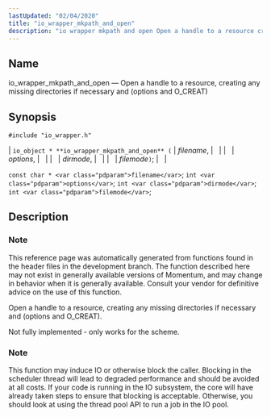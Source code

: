 ```yaml
---
lastUpdated: "02/04/2020"
title: "io_wrapper_mkpath_and_open"
description: "io wrapper mkpath and open Open a handle to a resource creating any missing directories if necessary and options and O CREAT io object io wrapper mkpath and open filename options dirmode filemode const char filename int options int dirmode int filemode This reference page was automatically generated from functions..."
---
```


<a name="apis.io_wrapper_mkpath_and_open"></a> 
## Name

io_wrapper_mkpath_and_open — Open a handle to a resource, creating any missing directories if necessary and (options and O_CREAT)

## Synopsis

`#include "io_wrapper.h"`

| `io_object * **io_wrapper_mkpath_and_open** (` | <var class="pdparam">filename</var>, |   |
|   | <var class="pdparam">options</var>, |   |
|   | <var class="pdparam">dirmode</var>, |   |
|   | <var class="pdparam">filemode</var>`)`; |   |

`const char * <var class="pdparam">filename</var>`;
`int <var class="pdparam">options</var>`;
`int <var class="pdparam">dirmode</var>`;
`int <var class="pdparam">filemode</var>`;<a name="idp53843072"></a> 
## Description

### Note

This reference page was automatically generated from functions found in the header files in the development branch. The function described here may not exist in generally available versions of Momentum, and may change in behavior when it is generally available. Consult your vendor for definitive advice on the use of this function.

Open a handle to a resource, creating any missing directories if necessary and (options and O_CREAT).

Not fully implemented - only works for the scheme.

### Note

This function may induce IO or otherwise block the caller. Blocking in the scheduler thread will lead to degraded performance and should be avoided at all costs. If your code is running in the IO subsystem, the core will have already taken steps to ensure that blocking is acceptable. Otherwise, you should look at using the thread pool API to run a job in the IO pool.
